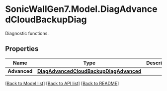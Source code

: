 # SonicWallGen7.Model.DiagAdvancedCloudBackupDiag
Diagnostic functions.

## Properties

Name | Type | Description | Notes
------------ | ------------- | ------------- | -------------
**Advanced** | [**DiagAdvancedCloudBackupDiagAdvanced**](DiagAdvancedCloudBackupDiagAdvanced.md) |  | [optional] 

[[Back to Model list]](../README.md#documentation-for-models) [[Back to API list]](../README.md#documentation-for-api-endpoints) [[Back to README]](../README.md)

